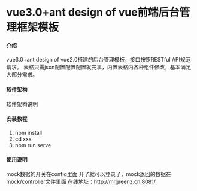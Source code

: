 # vue3.0+ant design of vue前端后台管理框架模板

#### 介绍
vue3.0+ant design of vue2.0搭建的后台管理模板，接口按照RESTful API规范请求。
表格只需json配置配置配置就完事，内置表格内各种组件修改，基本满足大部分需求。

#### 软件架构
软件架构说明


#### 安装教程

1.  npm install
2.  cd xxx 
3.  npm run serve

#### 使用说明
mock数据的开关在config里面
开了就可以登录了，mock返回的数据在mock/controller文件里面
在线地址：http://mrgreenz.cn:8081/
